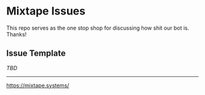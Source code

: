 # Mixtape Issues

This repo serves as the one stop shop for discussing how shit our bot is.
Thanks!

## Issue Template

*TBD*

---

https://mixtape.systems/
